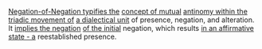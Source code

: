
[Negation-of-Negation typifies the](1/1/2/1/_Negation-of-Negation) [concept of mutual](1/3/2/2/2/2/.Mutualism) [antinomy within the](1/1/2/1/_Negation-of-Negation) [triadic movement of](2/1/1/2/1/1/.Movement) [a dialectical unit](1/1/3/3/_Homogeneity-Heterogeneity) of presence, negation, and alteration. It [implies the negation](2/2/2/3/1/1/_Implication-Contradiction) [of the initial](1/1/3/1/1/3/3/3/1/2/.Initial%20Ordinal) negation, which results [in an affirmative](3/1/1/2/3/2/1/2/2/1/.Positive%20Sentiment) [state - a](3/1/3/3/1/2/2/2/.State) reestablished presence.

